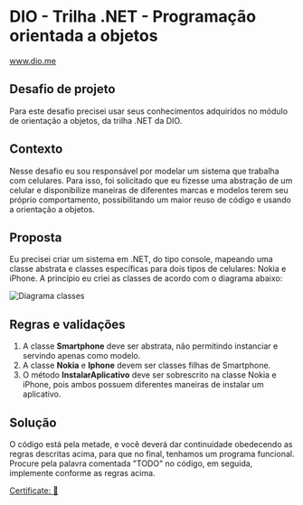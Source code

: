 # DIO - Trilha .NET - Programação orientada a objetos
www.dio.me

## Desafio de projeto
Para este desafio precisei usar seus conhecimentos adquiridos no módulo de orientação a objetos, da trilha .NET da DIO.

## Contexto
Nesse desafio eu sou responsável por modelar um sistema que trabalha com celulares. Para isso, foi solicitado que eu fizesse uma abstração de um celular e disponibilize maneiras de diferentes marcas e modelos terem seu próprio comportamento, possibilitando um maior reuso de código e usando a orientação a objetos.

## Proposta
Eu precisei criar um sistema em .NET, do tipo console, mapeando uma classe abstrata e classes específicas para dois tipos de celulares: Nokia e iPhone. 
A princípio eu criei as classes de acordo com o diagrama abaixo:

![Diagrama classes](Imagens/diagrama.png)

## Regras e validações
1. A classe **Smartphone** deve ser abstrata, não permitindo instanciar e servindo apenas como modelo.
2. A classe **Nokia** e **Iphone** devem ser classes filhas de Smartphone.
3. O método **InstalarAplicativo** deve ser sobrescrito na classe Nokia e iPhone, pois ambos possuem diferentes maneiras de instalar um aplicativo.

## Solução
O código está pela metade, e você deverá dar continuidade obedecendo as regras descritas acima, para que no final, tenhamos um programa funcional. Procure pela palavra comentada "TODO" no código, em seguida, implemente conforme as regras acima.

 [Certificate: 📜](https://www.dio.me/certificate/E8F8A44C/share)
